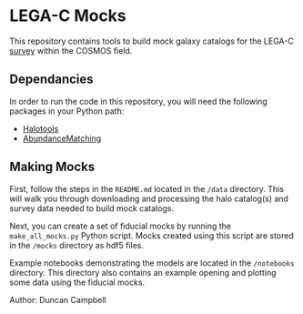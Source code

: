 # LEGA-C Mocks

This repository contains tools to build mock galaxy catalogs for the LEGA-C [survey](http://www.mpia.de/home/legac/) within the COSMOS field.

## Dependancies
In order to run the code in this repository, you will need the following packages in your Python path:

* [Halotools](https://halotools.readthedocs.io/en/latest/)
* [AbundanceMatching](https://bitbucket.org/yymao/abundancematching)

## Making Mocks

First, follow the steps in the `README.md` located in the `/data` directory.  This will walk you through downloading and processing the halo catalog(s) and survey data needed to build mock catalogs. 

Next, you can create a set of fiducial mocks by running the `make_all_mocks.py` Python script.  Mocks created using this script are stored in the `/mocks` directory as hdf5 files.

Example notebooks demonstrating the models are located in the `/notebooks` directory.  This directory also contains an example opening and plotting some data using the fiducial mocks.
 

Author: Duncan Campbell